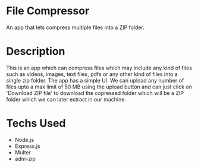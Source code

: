 # File Compressor

An app that lets compress multiple files into a ZIP folder.

# Description

This is an app which can compress files which may include any kind of files such as videos, images, text files, pdfs or any other kind of files into a single zip folder. The app has a simple UI. We can upload any number of files upto a max limit of 50 MB using the upload button and can just click on 'Download ZIP file' to download the copressed folder which will be a ZIP folder which we can later extract in our machine.

# Techs Used

* Node.js
* Express.js
* Multer
* adm-zip